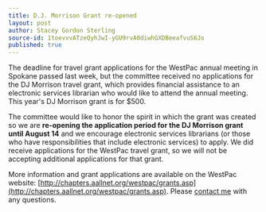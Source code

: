 ```yaml
---
title: D.J. Morrison Grant re-opened
layout: post
author: Stacey Gordon Sterling
source-id: 1toevvvATzeQyhJwI-yGU9rvA0diwhGXDBeeafvuS6Jo
published: true
---
```

The deadline for travel grant applications for the WestPac annual meeting in Spokane passed last week, but the committee received no applications for the DJ Morrison travel grant, which provides financial assistance to an electronic services librarian who would like to attend the annual meeting. This year's DJ Morrison grant is for $500. 

The committee would like to honor the spirit in which the grant was created so we are **re-opening the application period for the DJ Morrison grant until August 14** and we encourage electronic services librarians (or those who have responsibilities that include electronic services) to apply. We did receive applications for the WestPac travel grant, so we will not be accepting additional applications for that grant.

 

More information and grant applications are available on the WestPac website: [http://chapters.aallnet.org/westpac/grants.asp](http://chapters.aallnet.org/westpac/grants.asp). Please [contact me](mailto:Stacey.Gordon@mso.umt.edu) with any questions.

